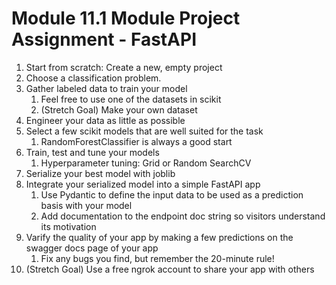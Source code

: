 # Module 11.1 Module Project Assignment - FastAPI

1. Start from scratch: Create a new, empty project
2. Choose a classification problem.
3. Gather labeled data to train your model
   1. Feel free to use one of the datasets in scikit
   2. (Stretch Goal) Make your own dataset
4. Engineer your data as little as possible
5. Select a few scikit models that are well suited for the task
   1. RandomForestClassifier is always a good start
6. Train, test and tune your models
   1. Hyperparameter tuning: Grid or Random SearchCV
7. Serialize your best model with joblib
8. Integrate your serialized model into a simple FastAPI app
   1. Use Pydantic to define the input data to be used as a prediction basis with your model
   2. Add documentation to the endpoint doc string so visitors understand its motivation
9. Varify the quality of your app by making a few predictions on the swagger docs page of your app
   1. Fix any bugs you find, but remember the 20-minute rule!
10. (Stretch Goal) Use a free ngrok account to share your app with others
